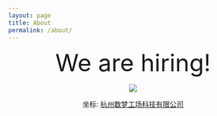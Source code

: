 ```yaml
---
layout: page
title: About
permalink: /about/
---
```


<!--<img src="{{ site.baseurl }}/assets/profile.jpg" title="Profile Picture" class="profile">-->

<font size="18px">
<center> We are hiring! </center>
</font>

<center>
<p><img style="mergin:5px;" src="http://7xir15.com1.z0.glb.clouddn.com/kuli.jpg"></p>
</center>

<center>
 坐标: <A href="http://www.dtdream.com/pub/msite/2016/campus/default.html#zw">杭州数梦工场科技有限公司</A>
</center>
<br>
<br>

[centrarium]: https://github.com/bencentra/centrarium
[bencentra]: http://bencentra.com
[jekyll]: https://github.com/jekyll/jekyll
